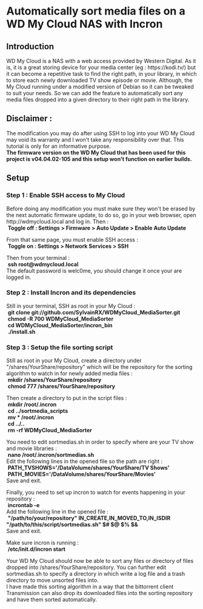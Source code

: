 # Automatically sort media files on a WD My Cloud NAS with Incron

<h2>Introduction</h2>
<p>
WD My Cloud is a NAS with a web access provided by Western Digital.
As it is, it is a great storing device for your media center
(eg : https://kodi.tv/) but it can become a repetitive task to find
the right path, in your library, in which to store each newly
downloaded TV show episode or movie. Although, the My Cloud running
under a modified version of Debian so it can be tweaked to suit
your needs. So we can add the feature to automatically sort any
media files dropped into a given directory to their right path in
the library.
</p>

<h2>Disclaimer :</h2>
<p>
The modification you may do after using SSH to log into your WD My
Cloud may void its warranty and I won't take any responsibility
over that. This tutorial is only for an informative purpose.<br/>
<b>The firmware version on the WD My Cloud that has been used for
this project is v04.04.02-105 and this setup won't function on
earlier builds.</b>
</p>

<h2>Setup</h2>
<h3>Step 1 : Enable SSH access to My Cloud</h3>
<p>
Before doing any modification you must make sure they won't be
erased by the next automatic firmware update, to do so, go in your
web browser, open http://wdmycloud.local and log in. Then :<br/>
&nbsp;<b>Toggle off : Settings > Firmware > Auto Update > Enable
Auto Update </b><br/>
</p>
<p>
From that same page, you must enable SSH access :<br/>
&nbsp;<b>Toggle on : Settings > Network Services > SSH</b>
</p>
Then from your terminal : <br/>
&nbsp;<b>ssh root@wdmycloud.local</b><br/>
The default password is welc0me, you should change it once your are
logged in.
</p>

<h3>Step 2 : Install Incron and its dependencies</h3>
<p>
Still in your terminal, SSH as root in your My Cloud :<br/>
&nbsp;<b>git clone git://github.com/SylvainRX/WDMyCloud_MediaSorter.git</b><br/>
&nbsp;<b>chmod -R 700 WDMyCloud_MediaSorter</b><br/>
&nbsp;<b>cd WDMyCloud_MediaSorter/incron_bin</b><br/>
&nbsp;<b>./install.sh</b><br/>
</p>

<h3>Step 3 : Setup the file sorting script</h3>
<p>
Still as root in your My Cloud, create a directory under
"/shares/YourShare/repository" which will be the repository for the
sorting algorithm to watch in for newly added media files :<br/>
&nbsp;<b>mkdir /shares/YourShare/repository</b><br/>
&nbsp;<b>chmod 777 /shares/YourShare/repository</b><br/>
</p>
<p>
Then create a directory to put in the script files :<br/>
&nbsp;<b>mkdir /root/.incron</b><br/>
&nbsp;<b>cd ../sortmedia_scripts</b><br/>
&nbsp;<b>mv * /root/.incron</b><br/>
&nbsp;<b>cd ../..</b><br/>
&nbsp;<b>rm -rf WDMyCloud_MediaSorter</b><br/>
</p>
<p>
You need to edit sortmedias.sh in order to specify where are your
TV show and movie libraries :<br/>
&nbsp;<b>nano /root/.incron/sortmedias.sh</b><br/>
Edit the following lines in the opened file so the path are right :
<br/>
&nbsp;<b>PATH_TVSHOWS='/DataVolume/shares/YourShare/TV Shows'</b>
<br/>
&nbsp;<b>PATH_MOVIES='/DataVolume/shares/YourShare/Movies'</b><br/>
Save and exit.
</p>
<p>
Finally, you need to set up incron to watch for events happening in
your repository :<br/>
&nbsp;<b>incrontab -e</b><br/>
Add the following line in the opened file :<br/>
&nbsp;<b>"/path/to/your/repository" IN_CREATE,IN_MOVED_TO,IN_ISDIR
"/path/to/this/script/sortmedias.sh" $# $@ $% $&</b><br/>
Save and exit.<br/>
</p>
<p>
Make sure incron is running :<br/>
&nbsp;<b>/etc/init.d/incron start</b><br/>
</p>
<p>
Your WD My Cloud should now be able to sort any files or directory
of files dropped into /shares/YourShare/repository. You can further
edit sortmedias.sh to specify a directory in which write a log file
and a trash directory to move unsorted files into.<br/>
I have made this sorting algorithm in a way that the bittorrent
client Transmission can also drop its downloaded files into the
sorting repository and have them sorted automatically.
<p>
